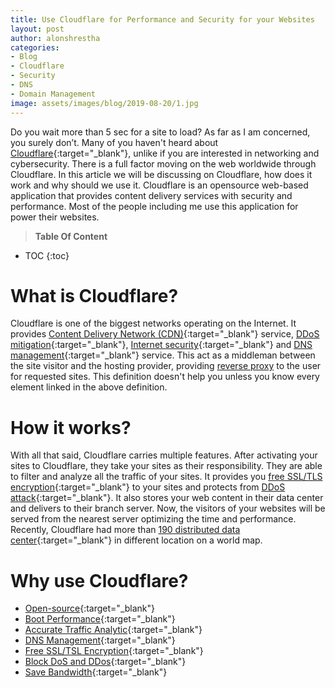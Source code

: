 ```yaml
---
title: Use Cloudflare for Performance and Security for your Websites
layout: post
author: alonshrestha
categories:
- Blog
- Cloudflare
- Security
- DNS
- Domain Management
image: assets/images/blog/2019-08-20/1.jpg
---
```


Do you wait more than 5 sec for a site to load? As far as I am concerned, you surely don’t. Many of you haven't heard about [Cloudflare](https://www.cloudflare.com/){:target="_blank"}, unlike if you are interested in networking and cybersecurity. There is a full factor moving on the web worldwide through Cloudflare. In this article we will be discussing on Cloudflare, how does it work and why should we use it.  Cloudflare is an opensource web-based application that provides content delivery services with security and performance. Most of the people including me use this application for power their websites.

> **Table Of Content**

* TOC
{:toc}

# What is Cloudflare?
Cloudflare is one of the biggest networks operating on the Internet. It provides [Content Delivery Network (CDN)](https://en.wikipedia.org/wiki/Content_delivery_network){:target="_blank"} service,  [DDoS mitigation](https://www.cloudflare.com/learning/ddos/ddos-mitigation/){:target="_blank"}, [Internet security](https://en.wikipedia.org/wiki/Internet_security){:target="_blank"} and [DNS management](https://en.wikipedia.org/wiki/DNS_management_software){:target="_blank"} service. This act as a middleman between the site visitor and the hosting provider, providing [reverse proxy](https://en.wikipedia.org/wiki/Reverse_proxy) to the user for requested sites. This definition doesn't help you unless you know every element linked in the above definition.
# How it works?
With all that said,  Cloudflare carries multiple features. After activating your sites to Cloudflare, they take your sites as their responsibility.  They are able to filter and analyze all the traffic of your sites. It provides you [free SSL/TLS encryption](https://www.cloudflare.com/ssl/){:target="_blank"} to your sites and protects from [DDoS attack](https://www.cloudflare.com/learning/ddos/what-is-a-ddos-attack/){:target="_blank"}. It also stores your web content in their data center and delivers to their branch server. Now, the  visitors of your websites will be served from the nearest server optimizing the time and performance. Recently, Cloudflare had more than [190 distributed data center](https://www.cloudflare.com/network/){:target="_blank"} in different location on a world map.

# Why use Cloudflare?
* [Open-source](https://cloudflare.github.io/){:target="_blank"}
* [Boot Performance](https://www.cloudflare.com/performance/){:target="_blank"}
* [Accurate Traffic Analytic](https://www.cloudflare.com/analytics/){:target="_blank"}
* [DNS Management](https://www.cloudflare.com/dns/){:target="_blank"}
* [Free SSL/TSL Encryption](https://www.cloudflare.com/ssl/){:target="_blank"}
* [Block DoS and DDos](https://www.cloudflare.com/ddos/under-attack/){:target="_blank"}
* [Save Bandwidth](https://www.cloudflare.com/learning/cdn/how-cdns-reduce-bandwidth-cost/){:target="_blank"}